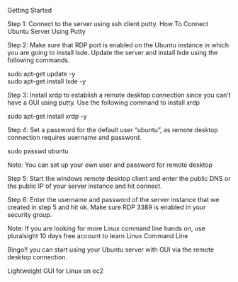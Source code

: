 Getting Started

Step 1: Connect to the server using ssh client putty. How To Connect Ubuntu Server Using Putty

Step 2: Make sure that RDP port is enabled on the Ubuntu instance in which you are going to install lxde. Update the server and install lxde using the following commands.

sudo apt-get update -y   
sudo apt-get install lxde -y

Step 3:  Install xrdp to establish a remote desktop connection since you can’t have a GUI using putty. Use the following command to install xrdp

sudo apt-get install xrdp -y
 
Step 4: Set a password for the default user “ubuntu”, as remote desktop connection requires username and password.

sudo passwd ubuntu

Note: You can set up your own user and password for remote desktop

Step 5: Start the windows remote desktop client and enter the public DNS or the public IP of your server instance and hit connect.


Step 6: Enter the username and password of the server instance that we created in step 5 and hit ok. Make sure RDP 3389 is enabled in your security group.

Note: If you are looking for more Linux command line hands on, use pluralsight 10 days free account to learn Linux Command Line

Bingo!! you can start using your Ubuntu server with GUI via the remote desktop connection.

Lightweight GUI for Linux on ec2
